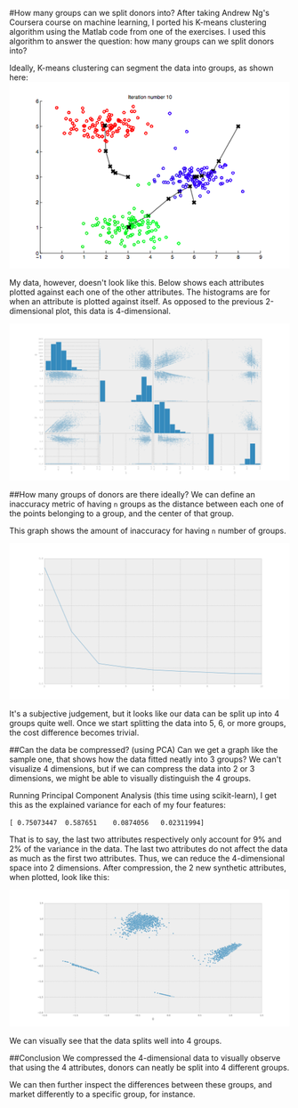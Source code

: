 #How many groups can we split donors into?
After taking Andrew Ng's Coursera course on machine learning, I ported his K-means clustering algorithm using the Matlab code from one of the exercises. I used this algorithm to answer the question: how many groups can we split donors into?

Ideally, K-means clustering can segment the data into groups, as shown here:
![intended](https://raw.githubusercontent.com/aok1425/k-means-clustering/master/images/intended.png "")

My data, however, doesn't look like this. Below shows each attributes plotted against each one of the other attributes. The histograms are for when an attribute is plotted against itself. As opposed to the previous 2-dimensional plot, this data is 4-dimensional.

![mine](https://raw.githubusercontent.com/aok1425/k-means-clustering/master/images/mine.png "")

##How many groups of donors are there ideally?
We can define an inaccuracy metric of having `n` groups as the distance between each one of the points belonging to a group, and the center of that group.

This graph shows the amount of inaccuracy for having `n` number of groups. 

![cost_curve](https://raw.githubusercontent.com/aok1425/k-means-clustering/master/images/cost_curve.png "")

It's a subjective judgement, but it looks like our data can be split up into 4 groups quite well. Once we start splitting the data into 5, 6, or more groups, the cost difference becomes trivial.

##Can the data be compressed? (using PCA)
Can we get a graph like the sample one, that shows how the data fitted neatly into 3 groups? We can't visualize 4 dimensions, but if we can compress the data into 2 or 3 dimensions, we might be able to visually distinguish the 4 groups.

Running Principal Component Analysis (this time using scikit-learn), I get this as the explained variance for each of my four features:

`[ 0.75073447  0.587651    0.0874056   0.02311994]`

That is to say, the last two attributes respectively only account for 9% and 2% of the variance in the data. The last two attributes do not affect the data as much as the first two attributes. Thus, we can reduce the 4-dimensional space into 2 dimensions. After compression, the 2 new synthetic attributes, when plotted, look like this:

![pca](https://raw.githubusercontent.com/aok1425/k-means-clustering/master/images/pca.png "")

We can visually see that the data splits well into 4 groups.

##Conclusion
We compressed the 4-dimensional data to visually observe that using the 4 attributes, donors can neatly be split into 4 different groups.

We can then further inspect the differences between these groups, and market differently to a specific group, for instance.